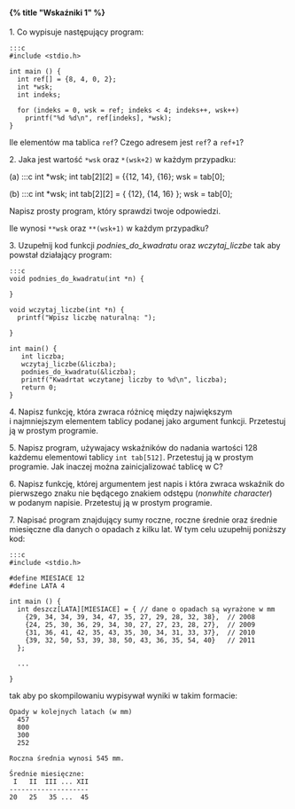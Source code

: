 #### {% title "Wskaźniki 1" %}

1\. Co wypisuje następujący program:

    :::c
    #include <stdio.h>

    int main () {
      int ref[] = {8, 4, 0, 2};
      int *wsk;
      int indeks;

      for (indeks = 0, wsk = ref; indeks < 4; indeks++, wsk++)
        printf("%d %d\n", ref[indeks], *wsk);
    }

Ile elementów ma tablica `ref`?
Czego adresem jest `ref`? a `ref+1`?

2\. Jaka jest wartość `*wsk` oraz `*(wsk+2)` w każdym przypadku:

(a)
    :::c
    int *wsk;
    int tab[2][2] = {{12, 14}, {16};
    wsk = tab[0];

(b)
    :::c
    int *wsk;
    int tab[2][2] = { {12}, {14, 16} };
    wsk = tab[0];

Napisz prosty program, który sprawdzi twoje odpowiedzi.

Ile wynosi `**wsk` oraz `**(wsk+1)` w każdym przypadku?

3\. Uzupełnij kod funkcji *podnies_do_kwadratu* oraz *wczytaj_liczbe*
tak aby powstał działający program:

    :::c
    void podnies_do_kwadratu(int *n) {

    }

    void wczytaj_liczbe(int *n) {
      printf("Wpisz liczbę naturalną: ");

    }

    int main() {
       int liczba;
       wczytaj_liczbe(&liczba);
       podnies_do_kwadratu(&liczba);
       printf("Kwadrtat wczytanej liczby to %d\n", liczba);
       return 0;
    }

4\. Napisz funkcję, która zwraca różnicę między największym i najmniejszym
elementem tablicy podanej jako argument funkcji.
Przetestuj ją w prostym programie.

5\. Napisz program, używajacy wskaźników do nadania wartości 128
każdemu elementowi tablicy `int tab[512]`.
Przetestuj ją w prostym programie. Jak inaczej można zainicjalizować
tablicę w C?


6\. Napisz funkcję, której argumentem jest napis i która zwraca
wskaźnik do pierwszego znaku nie będącego znakiem odstępu
(*nonwhite character*) w podanym napisie.
Przetestuj ją w prostym programie.

7\. Napisać program znajdujący sumy roczne, roczne średnie oraz
średnie miesięczne dla danych o opadach z kilku lat.
W tym celu uzupełnij poniższy kod:

    :::c
    #include <stdio.h>

    #define MIESIACE 12
    #define LATA 4

    int main () {
      int deszcz[LATA][MIESIACE] = { // dane o opadach są wyrażone w mm
        {29, 34, 34, 39, 34, 47, 35, 27, 29, 28, 32, 38},  // 2008
        {24, 25, 30, 36, 29, 34, 30, 27, 27, 23, 28, 27},  // 2009
        {31, 36, 41, 42, 35, 43, 35, 30, 34, 31, 33, 37},  // 2010
        {39, 32, 50, 53, 39, 38, 50, 43, 36, 35, 54, 40}   // 2011
      };

      ...

    }

tak aby po skompilowaniu wypisywał wyniki w takim formacie:

    Opady w kolejnych latach (w mm)
      457
      800
      300
      252

    Roczna średnia wynosi 545 mm.

    Średnie miesięczne:
     I   II  III ... XII
    --------------------
    20   25   35 ...  45